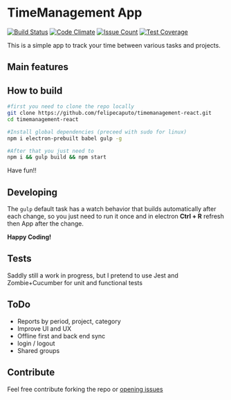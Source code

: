 # TimeManagement App 
[![Build Status](https://travis-ci.org/felipecaputo/timemanagement-react.svg?branch=master)](https://travis-ci.org/felipecaputo/timemanagement-react)
[![Code Climate](https://codeclimate.com/github/felipecaputo/timemanagement-react/badges/gpa.svg)](https://codeclimate.com/github/felipecaputo/timemanagement-react)
[![Issue Count](https://codeclimate.com/github/felipecaputo/timemanagement-react/badges/issue_count.svg)](https://codeclimate.com/github/felipecaputo/timemanagement-react)
[![Test Coverage](https://codeclimate.com/github/felipecaputo/timemanagement-react/badges/coverage.svg)](https://codeclimate.com/github/felipecaputo/timemanagement-react/coverage) 

This is a simple app to track your time between various tasks
and projects.

## Main features

## How to build

```bash
#first you need to clone the repo locally
git clone https://github.com/felipecaputo/timemanagement-react.git
cd timemanagement-react

#Install global dependencies (preceed with sudo for linux)
npm i electron-prebuilt babel gulp -g

#After that you just need to
npm i && gulp build && npm start
```
    
Have fun!!

## Developing

  The `gulp` default task has a watch behavior that builds automatically after 
  each change, so you just need to run it once and in electron **Ctrl + R**
  refresh then App after the change. 
   
  **Happy Coding!**
  
## Tests

  Saddly still a work in progress, but I pretend to use Jest and Zombie+Cucumber
  for unit and functional tests 

## ToDo

  - Reports by period, project, category
  - Improve UI and UX
  - Offline first and back end sync
  - login / logout
  - Shared groups

## Contribute

  Feel free contribute forking the repo or 
  [opening issues](https://github.com/felipecaputo/timemanagement-react/issues)